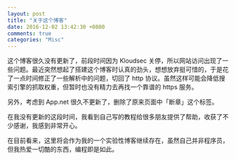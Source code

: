 ```yaml
---
layout: post
title: "关于这个博客"
date: 2016-12-02 13:42:30 +0800
comments: true
categories: "Misc"
---
```


这个博客很久没有更新了，前段时间因为 Kloudsec 关停，所以网站访问出现了一些问题。最近突然想起了搭建这个博客时认真的劲头，想想放弃挺可惜的，于是花了一点时间修正了一些解析中的问题，切回了 http 协议。虽然这样可能会降低搜索引擎的抓取权重，但暂时也没有精力去再找一个靠谱的 https 服务。

另外，考虑到 App.net 很久不更新了，删除了原来页面中「断章」这个标签。

在我没有更新的这段时间，我看到自己写的教程给很多朋友提供了帮助，收获了不少感谢，我感到非常开心。

在目前看来，这里将会作为我的一个实验性博客继续存在，虽然自己并非程序员，但我热爱一切酷的东西，编程即是如此。
